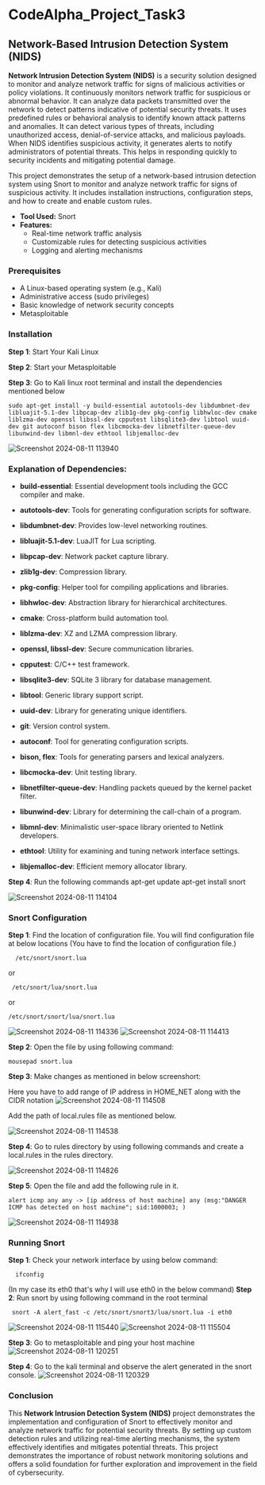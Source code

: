 # CodeAlpha_Project_Task3
## Network-Based Intrusion Detection System (NIDS)
  **Network Intrusion Detection System (NIDS)** is a security solution designed to monitor and analyze network traffic for signs of malicious activities or policy violations. It continuously monitors network traffic for suspicious or abnormal behavior. It can analyze data packets transmitted over the network to detect patterns indicative of potential security threats. It uses predefined rules or behavioral analysis to identify known attack patterns and anomalies. It can detect various types of threats, including unauthorized access, denial-of-service attacks, and malicious payloads. When NIDS identifies suspicious activity, it generates alerts to notify administrators of potential threats. This helps in responding quickly to security incidents and mitigating potential damage.

This project demonstrates the setup of a network-based intrusion detection system using Snort to monitor and analyze network traffic for signs of suspicious activity. It includes installation instructions, configuration steps, and how to create and enable custom rules.

- **Tool Used:** Snort
- **Features:** 
  - Real-time network traffic analysis
  - Customizable rules for detecting suspicious activities
  - Logging and alerting mechanisms
 
    
### Prerequisites

- A Linux-based operating system (e.g., Kali)
- Administrative access (sudo privileges)
- Basic knowledge of network security concepts
- Metasploitable

### Installation

**Step 1**: Start Your Kali Linux

**Step 2**: Start your Metasploitable

**Step 3**: Go to Kali linux root terminal and install the dependencies mentioned below
   
    sudo apt-get install -y build-essential autotools-dev libdumbnet-dev libluajit-5.1-dev libpcap-dev zlib1g-dev pkg-config libhwloc-dev cmake liblzma-dev openssl libssl-dev cpputest libsqlite3-dev libtool uuid-dev git autoconf bison flex libcmocka-dev libnetfilter-queue-dev libunwind-dev libmnl-dev ethtool libjemalloc-dev

![Screenshot 2024-08-11 113940](https://github.com/user-attachments/assets/992d1c87-a485-4833-9a26-044118004aa1)

### Explanation of Dependencies: 
  
   - **build-essential**: Essential development tools including the GCC compiler and make.
  
   - **autotools-dev**: Tools for generating configuration scripts for software.
   
   - **libdumbnet-dev**: Provides low-level networking routines.
   
   - **libluajit-5.1-dev**: LuaJIT for Lua scripting.
   
   - **libpcap-dev**: Network packet capture library.
   
   - **zlib1g-dev**: Compression library.
   
   - **pkg-config**: Helper tool for compiling applications and libraries.
   
   - **libhwloc-dev**: Abstraction library for hierarchical architectures.
   
   - **cmake**: Cross-platform build automation tool.
   
   - **liblzma-dev**: XZ and LZMA compression library.
   
   - **openssl, libssl-dev**: Secure communication libraries.
   
   - **cpputest**: C/C++ test framework.
   
   - **libsqlite3-dev**: SQLite 3 library for database management.
   
   - **libtool**: Generic library support script.
   
   - **uuid-dev**: Library for generating unique identifiers.
   
   - **git**: Version control system.
   
   - **autoconf**: Tool for generating configuration scripts.
   
   - **bison, flex**: Tools for generating parsers and lexical analyzers.
   
   - **libcmocka-dev**: Unit testing library. 
   
   - **libnetfilter-queue-dev**: Handling packets queued by the kernel packet filter.
   
   - **libunwind-dev**: Library for determining the call-chain of a program.
   
   - **libmnl-dev**: Minimalistic user-space library oriented to Netlink developers.
   
   - **ethtool**: Utility for examining and tuning network interface settings.
   
   - **libjemalloc-dev**: Efficient memory allocator library.



**Step 4**: Run the following commands
  apt-get update 
  apt-get install snort

![Screenshot 2024-08-11 114104](https://github.com/user-attachments/assets/0785c861-0d21-4d62-8841-92802d603eaf)


### Snort Configuration

**Step 1**: Find the location of configuration file.
 You will find configuration file at below locations (You have to find the location of configuration file.)
     
      /etc/snort/snort.lua 
  or   
     
     /etc/snort/lua/snort.lua
  or   
    
    /etc/snort/snort/lua/snort.lua

![Screenshot 2024-08-11 114336](https://github.com/user-attachments/assets/8e943674-8d15-4495-8641-84f85a72ea3c)
![Screenshot 2024-08-11 114413](https://github.com/user-attachments/assets/778c3b8a-9d84-4bc1-b8c5-01cfa8c69535)

**Step 2**: Open the file by using following command:
    
    mousepad snort.lua
**Step 3**: Make changes as mentioned in below screenshort:

 Here you have to add range of IP address in HOME_NET along with the CIDR notation
![Screenshot 2024-08-11 114508](https://github.com/user-attachments/assets/e3d2a8c4-a671-4fbb-b21a-f40a4a1258c8)

 Add the path of local.rules file as mentioned below.
 
![Screenshot 2024-08-11 114538](https://github.com/user-attachments/assets/b75602f3-6aa0-4e64-ad29-ddf732484502)

**Step 4**: Go to rules directory by using following commands and create a local.rules in the rules directory.
    
![Screenshot 2024-08-11 114826](https://github.com/user-attachments/assets/ed44d7e5-ff8d-4a45-8c31-c962a2510f0d)

**Step 5**: Open the file and add the following rule in it.

    alert icmp any any -> [ip address of host machine] any (msg:"DANGER ICMP has detected on host machine"; sid:1000003; )
    
![Screenshot 2024-08-11 114938](https://github.com/user-attachments/assets/db1eb7e7-8897-4ba8-a725-9a4e0f6f1c5a)

### Running Snort
**Step 1**: Check your network interface by using below command:
      
      ifconfig
  (In my case its eth0 that's why I will use eth0 in the below command)
**Step 2**: Run snort by using following command in the root terminal
     
     snort -A alert_fast -c /etc/snort/snort3/lua/snort.lua -i eth0
  ![Screenshot 2024-08-11 115440](https://github.com/user-attachments/assets/1552b1e4-596b-477f-a195-147755a989b3)
  ![Screenshot 2024-08-11 115504](https://github.com/user-attachments/assets/aeaf30ef-e96e-4f30-8733-faea03fd3d7a)

**Step 3**: Go to metasploitable and ping your host machine 
 ![Screenshot 2024-08-11 120251](https://github.com/user-attachments/assets/5bef55ca-2be2-4d47-a57c-afd013b954fa)

**Step 4**: Go to the kali terminal and observe the alert generated in the snort console.
![Screenshot 2024-08-11 120329](https://github.com/user-attachments/assets/782d5101-f587-468b-aa15-ae40f2d5381c)

### Conclusion 
This **Network Intrusion Detection System (NIDS)** project demonstrates the implementation and configuration of Snort to effectively monitor and analyze network traffic for potential security threats. By setting up custom detection rules and utilizing real-time alerting mechanisms, the system effectively identifies and mitigates potential threats. This project demonstrates the importance of robust network monitoring solutions and offers a solid foundation for further exploration and improvement in the field of cybersecurity.


 
 
